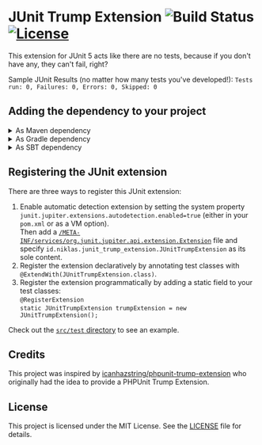 # JUnit Trump Extension ![Build Status](https://github.com/Krymonota/junit-trump-extension/workflows/tests/badge.svg) [![License](https://img.shields.io/github/license/Krymonota/junit-trump-extension.svg?style=flat-square)](https://github.com/Krymonota/junit-trump-extension/blob/master/LICENSE) 
This extension for JUnit 5 acts like there are no tests, because if you don't have any, they can't fail, right?

Sample JUnit Results (no matter how many tests you've developed!):
`Tests run: 0, Failures: 0, Errors: 0, Skipped: 0`

## Adding the dependency to your project
<details>
  <summary>As Maven dependency</summary>

```xml
<repositories>
    <repository>
        <id>junit-trump-extension</id>
        <url>https://mymavenrepo.com/repo/v3i97KuHAZF1V0yF9mn0/</url>
    </repository>
</repositories>

<dependencies>
    <dependency>
        <groupId>id.niklas</groupId>
        <artifactId>junit-trump-extension</artifactId>
        <version>1.0.0</version>
    </dependency>
</dependencies>
```
</details>
<details>
  <summary>As Gradle dependency</summary>

```gradle
allprojects {
    repositories {
        maven { url 'https://mymavenrepo.com/repo/v3i97KuHAZF1V0yF9mn0/' }
    }
}

dependencies {
    implementation 'id.niklas:junit-trump-extension:1.0.0'
}
```
</details>
<details>
  <summary>As SBT dependency</summary>

```scala
resolvers += "junit-trump-extension" at "https://mymavenrepo.com/repo/v3i97KuHAZF1V0yF9mn0"

libraryDependencies += "id.niklas" % "junit-trump-extension" % "1.0.0"
```
</details>

## Registering the JUnit extension
There are three ways to register this JUnit extension:
1. Enable automatic detection extension by setting the system property `junit.jupiter.extensions.autodetection.enabled=true` (either in your `pom.xml` or as a VM option).<br>
Then add a [`/META-INF/services/org.junit.jupiter.api.extension.Extension`](https://github.com/Krymonota/junit-trump-extension/blob/master/src/test/resources/META-INF/services/org.junit.jupiter.api.extension.Extension) file and specify `id.niklas.junit_trump_extension.JUnitTrumpExtension` as its sole content.
2. Register the extension declaratively by annotating test classes with `@ExtendWith(JUnitTrumpExtension.class)`.
3. Register the extension programmatically by adding a static field to your test classes:<br>
`@RegisterExtension`<br>
`static JUnitTrumpExtension trumpExtension = new JUnitTrumpExtension();`

Check out the [`src/test` directory](https://github.com/Krymonota/junit-trump-extension/blob/master/src/test/) to see an example.

## Credits
This project was inspired by [icanhazstring/phpunit-trump-extension](https://github.com/icanhazstring/phpunit-trump-extension) who originally had the idea to provide a PHPUnit Trump Extension.

## License
This project is licensed under the MIT License. See the [LICENSE](https://github.com/Krymonota/junit-trump-extension/blob/master/LICENSE) file for details.